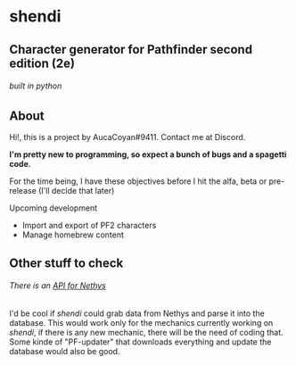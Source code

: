 # shendi
## Character generator for Pathfinder second edition (2e)
###### built in python

## About
Hi!, this is a project by AucaCoyan#9411. Contact me at Discord.

**I'm pretty new to programming, so expect a bunch of bugs and a spagetti code.**

For the time being, I have these objectives before I hit the alfa, beta or pre-release (I'll decide that later)

Upcoming development
- Import and export of PF2 characters
- Manage homebrew content


## Other stuff to check

###### There is an [API for Nethys](https://github.com/SargntSprinkles/Pathfinder-2e-API)
I'd be cool if *shendi* could grab data from Nethys and parse it into the database. This would work only for the mechanics currently working on *shendi*, if there is any new mechanic, there will be the need of coding that.
Some kinde of "PF-updater" that downloads everything and update the database would also be good.
